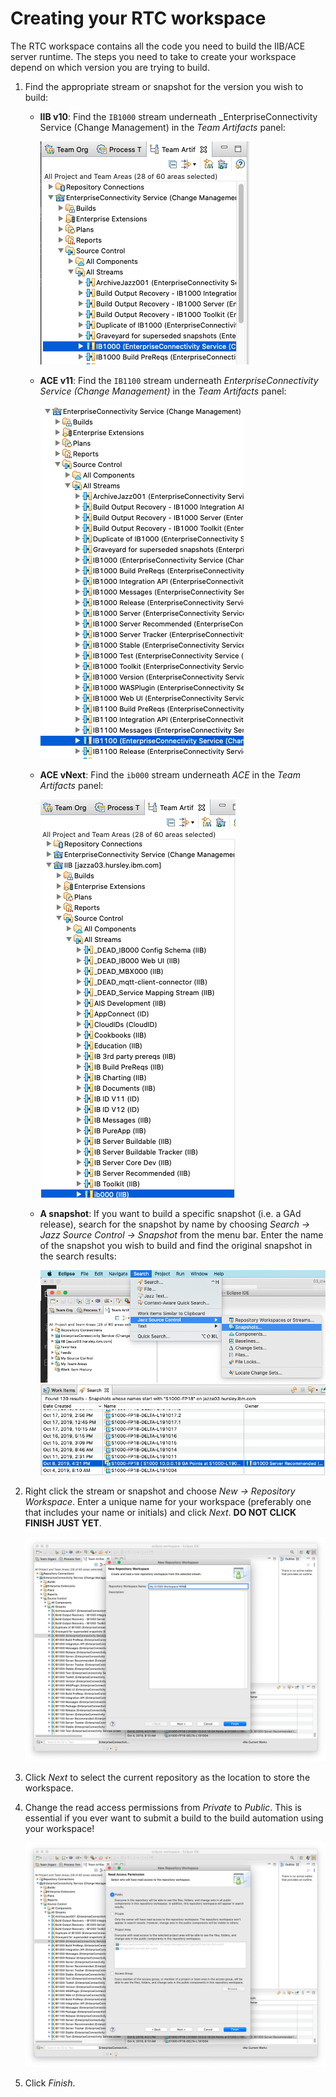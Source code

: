 # Creating your RTC workspace

The RTC workspace contains all the code you need to build the IIB/ACE server runtime. The steps you need to take to create your workspace depend on which version you are trying to build.

1. Find the appropriate stream or snapshot for the version you wish to build:
    * **IIB v10**: Find the `IB1000` stream underneath _EnterpriseConnectivity Service (Change Management) in the _Team Artifacts_ panel:

        ![Screenshot of the location of the IB1000 stream](images/rtc_09.png)

    * **ACE v11**: Find the `IB1100` stream underneath _EnterpriseConnectivity Service (Change Management)_ in the _Team Artifacts_ panel:

        ![Screenshot of the location of the IB1100 stream](images/rtc_18.png)

    * **ACE vNext**: Find the `ib000` stream underneath _ACE_ in the _Team Artifacts_ panel:

        ![Screenshot of the location of the ib000 stream](images/rtc_10.png)

    * **A snapshot**: If you want to build a specific snapshot (i.e. a GAd release), search for the snapshot by name by choosing _Search -> Jazz Source Control -> Snapshot_ from the menu bar. Enter the name of the snapshot you wish to build and find the original snapshot in the search results:

        ![Screenshot of the location of the snapshot search option](images/rtc_11.png)
        ![Screenshot of search results for S1000-FP18](images/rtc_12.png)

2. Right click the stream or snapshot and choose _New -> Repository Workspace_. Enter a unique name for your workspace (preferably one that includes your name or initials) and click _Next_. **DO NOT CLICK FINISH JUST YET**.

    ![Screenshot of step 2](images/rtc_13.png)

3. Click _Next_ to select the current repository as the location to store the workspace.
4. Change the read access permissions from _Private_ to _Public_. This is essential if you ever want to submit a build to the build automation using your workspace!

    ![Screenshot of step 4](images/rtc_14.png)

5. Click _Finish_.
